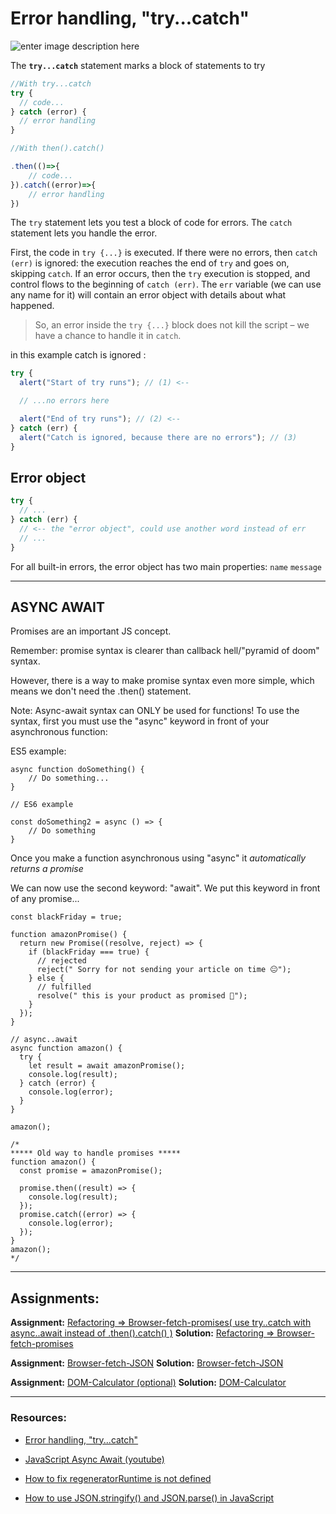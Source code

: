 # Error handling, "try...catch"

![enter image description here](https://www.tutsmake.com/wp-content/uploads/2020/05/try-catch-javascript.jpeg)

The **`try...catch`** statement marks a block of statements to try

```javascript
//With try...catch
try {
  // code...
} catch (error) {
  // error handling
}

//With then().catch()

.then(()=>{
    // code...
}).catch((error)=>{
    // error handling
})

```

The `try` statement lets you test a block of code for errors.
The `catch` statement lets you handle the error.

First, the code in `try {...}` is executed.
If there were no errors, then `catch (err)` is ignored: the execution reaches the end of `try` and goes on, skipping `catch`.
If an error occurs, then the `try` execution is stopped, and control flows to the beginning of `catch (err)`. The `err` variable (we can use any name for it) will contain an error object with details about what happened.

> So, an error inside the `try {...}` block does not kill the script – we have a chance to handle it in `catch`.

in this example catch is ignored :

```javascript
try {
  alert("Start of try runs"); // (1) <--

  // ...no errors here

  alert("End of try runs"); // (2) <--
} catch (err) {
  alert("Catch is ignored, because there are no errors"); // (3)
}
```

## Error object

```javascript
try {
  // ...
} catch (err) {
  // <-- the "error object", could use another word instead of err
  // ...
}
```

For all built-in errors, the error object has two main properties: `name` `message`

---

## ASYNC AWAIT

Promises are an important JS concept.

Remember: promise syntax is clearer than callback hell/"pyramid of doom" syntax.

However, there is a way to make promise syntax even more simple, which means we don't need the .then() statement.

Note: Async-await syntax can ONLY be used for functions!
To use the syntax, first you must use the "async" keyword in front of your asynchronous function:

ES5 example:

```JS
async function doSomething() {
    // Do something...
}

// ES6 example

const doSomething2 = async () => {
    // Do something
}

```

Once you make a function asynchronous using "async" it _automatically returns a promise_

We can now use the second keyword: "await".
We put this keyword in front of any promise...

```JS
const blackFriday = true;

function amazonPromise() {
  return new Promise((resolve, reject) => {
    if (blackFriday === true) {
      // rejected
      reject(" Sorry for not sending your article on time 😐");
    } else {
      // fulfilled
      resolve(" this is your product as promised 🙂");
    }
  });
}

// async..await
async function amazon() {
  try {
    let result = await amazonPromise();
    console.log(result);
  } catch (error) {
    console.log(error);
  }
}

amazon();

/*
***** Old way to handle promises *****
function amazon() {
  const promise = amazonPromise();

  promise.then((result) => {
    console.log(result);
  });
  promise.catch((error) => {
    console.log(error);
  });
}
amazon();
*/
```

---

## Assignments:

**Assignment:** [Refactoring => Browser-fetch-promises( use try..catch with async..await instead of .then().catch() )](https://github.com/FbW-E10/SPA-Assignments-Solutions/tree/main/3-Asyncronous%20Programming/Browser-fetch-promises-solution)
**Solution:** [Refactoring => Browser-fetch-promises](<https://github.com/FbW-E10/SPA-Assignments-Solutions/tree/main/3-Asyncronous%20Programming/Refactoring%20%3D%3E%20Browser-fetch-promises(%20use%20try..catch%20with%20async..await%20instead%20of%20.then().catch()%20)-solution>)

**Assignment:** [Browser-fetch-JSON](https://classroom.github.com/a/rETodL9i)
**Solution:** [Browser-fetch-JSON](https://github.com/FbW-E10/SPA-Assignments-Solutions/tree/main/3-Asyncronous%20Programming/Browser-fetch-JSON-solution)

**Assignment:** [DOM-Calculator (optional)](https://classroom.github.com/a/KrgceRDh)
**Solution:** [DOM-Calculator](https://github.com/FbW-E10/SPA-Assignments-Solutions/tree/main/3-Asyncronous%20Programming/DOM-Calculator-solution)

---

### Resources:

- [Error handling, "try...catch"](https://javascript.info/try-catch)
- [JavaScript Async Await (youtube)](https://www.youtube.com/watch?v=V_Kr9OSfDeU)
- [How to fix regeneratorRuntime is not defined](https://dev.to/hulyakarakaya/how-to-fix-regeneratorruntime-is-not-defined-doj)

- [How to use JSON.stringify() and JSON.parse() in JavaScript](https://javascript.plainenglish.io/how-to-use-stringify-and-parse-in-javascript-6b637b571a32#:~:text=as%20a%20pair.-,JSON.,it%20into%20a%20JavaScript%20object.)
